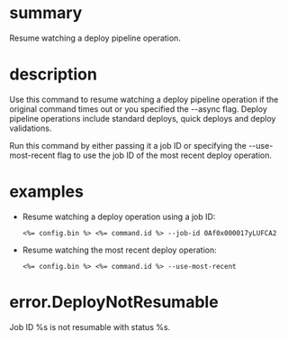 # summary

Resume watching a deploy pipeline operation.

# description

Use this command to resume watching a deploy pipeline operation if the original command times out or you specified the --async flag. Deploy pipeline operations include standard deploys, quick deploys and deploy validations.

Run this command by either passing it a job ID or specifying the --use-most-recent flag to use the job ID of the most recent deploy operation.

# examples

- Resume watching a deploy operation using a job ID:

      <%= config.bin %> <%= command.id %> --job-id 0Af0x000017yLUFCA2

- Resume watching the most recent deploy operation:

      <%= config.bin %> <%= command.id %> --use-most-recent

# error.DeployNotResumable

Job ID %s is not resumable with status %s.

